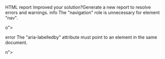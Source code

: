 HTML report
Improved your solution?Generate a new report to resolve errors and warnings.
info
The "navigation" role is unnecessary for element "nav".

o">  <nav class="header__nav" role="navigation" aria-label="Primary navigation">

error
The "aria-labelledby" attribute must point to an element in the same document.

n">  <section aria-labelledby="web3-title" class="hero">